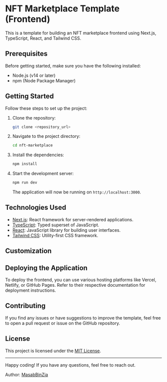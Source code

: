 # NFT Marketplace Template (Frontend)

This is a template for building an NFT marketplace frontend using Next.js, TypeScript, React, and Tailwind CSS.

## Prerequisites

Before getting started, make sure you have the following installed:

- Node.js (v14 or later)
- npm (Node Package Manager)

## Getting Started

Follow these steps to set up the project:

1. Clone the repository:

   ```bash
   git clone <repository_url>
   ```

2. Navigate to the project directory:

   ```bash
   cd nft-marketplace
   ```

3. Install the dependencies:

   ```bash
   npm install
   ```

4. Start the development server:

   ```bash
   npm run dev
   ```

   The application will now be running on `http://localhost:3000`.


## Technologies Used

- [Next.js](https://nextjs.org/): React framework for server-rendered applications.
- [TypeScript](https://www.typescriptlang.org/): Typed superset of JavaScript.
- [React](https://reactjs.org/): JavaScript library for building user interfaces.
- [Tailwind CSS](https://tailwindcss.com/): Utility-first CSS framework.

## Customization


## Deploying the Application

To deploy the frontend, you can use various hosting platforms like Vercel, Netlify, or GitHub Pages. Refer to their respective documentation for deployment instructions.

## Contributing

If you find any issues or have suggestions to improve the template, feel free to open a pull request or issue on the GitHub repository.

## License

This project is licensed under the [MIT License](LICENSE).

---

Happy coding! If you have any questions, feel free to reach out.

Author: [MasabBinZia](https://github.com/MasabBinZia)
